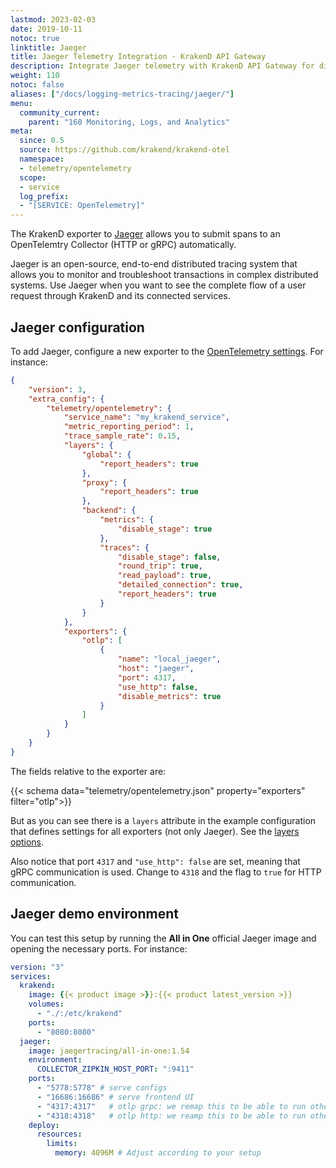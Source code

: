 ```yaml
---
lastmod: 2023-02-03
date: 2019-10-11
notoc: true
linktitle: Jaeger
title: Jaeger Telemetry Integration - KrakenD API Gateway
description: Integrate Jaeger telemetry with KrakenD API Gateway for distributed tracing and monitoring of your microservices architecture
weight: 110
notoc: false
aliases: ["/docs/logging-metrics-tracing/jaeger/"]
menu:
  community_current:
    parent: "160 Monitoring, Logs, and Analytics"
meta:
  since: 0.5
  source: https://github.com/krakend/krakend-otel
  namespace:
  - telemetry/opentelemetry
  scope:
  - service
  log_prefix:
  - "[SERVICE: OpenTelemetry]"
---
```

The KrakenD exporter to [Jaeger](https://www.jaegertracing.io/) allows you to submit spans to an OpenTelemtry Collector (HTTP or gRPC) automatically.

Jaeger is an open-source, end-to-end distributed tracing system that allows you to monitor and troubleshoot transactions in complex distributed systems. Use Jaeger when you want to see the complete flow of a user request through KrakenD and its connected services.

## Jaeger configuration
To add Jaeger, configure a new exporter to the [OpenTelemetry settings](/docs/telemetry/opentelemetry/). For instance:

```json
{
    "version": 3,
    "extra_config": {
        "telemetry/opentelemetry": {
            "service_name": "my_krakend_service",
            "metric_reporting_period": 1,
            "trace_sample_rate": 0.15,
            "layers": {
                "global": {
                    "report_headers": true
                },
                "proxy": {
                    "report_headers": true
                },
                "backend": {
                    "metrics": {
                        "disable_stage": true
                    },
                    "traces": {
                        "disable_stage": false,
                        "round_trip": true,
                        "read_payload": true,
                        "detailed_connection": true,
                        "report_headers": true
                    }
                }
            },
            "exporters": {
                "otlp": [
                    {
                        "name": "local_jaeger",
                        "host": "jaeger",
                        "port": 4317,
                        "use_http": false,
                        "disable_metrics": true
                    }
                ]
            }
        }
    }
}
```
The fields relative to the exporter are:

{{< schema data="telemetry/opentelemetry.json" property="exporters" filter="otlp">}}

But as you can see there is a `layers` attribute in the example configuration that defines settings for all exporters (not only Jaeger). See the [layers options](/docs/telemetry/opentelemetry/#layers).

Also notice that port `4317` and `"use_http": false` are set, meaning that gRPC communication is used. Change to `4318` and the flag to `true` for HTTP communication.

## Jaeger demo environment
You can test this setup by running the **All in One** official Jaeger image and opening the necessary ports. For instance:
```yaml
version: "3"
services:
  krakend:
    image: {{< product image >}}:{{< product latest_version >}}
    volumes:
      - "./:/etc/krakend"
    ports:
      - "8080:8080"
  jaeger:
    image: jaegertracing/all-in-one:1.54
    environment:
      COLLECTOR_ZIPKIN_HOST_PORT: ":9411"
    ports:
      - "5778:5778" # serve configs
      - "16686:16686" # serve frontend UI
      - "4317:4317"   # otlp grpc: we remap this to be able to run other envs
      - "4318:4318"   # otlp http: we reamp this to be able to run other envs
    deploy:
      resources:
        limits:
          memory: 4096M # Adjust according to your setup
```